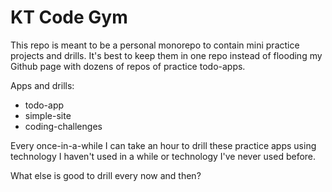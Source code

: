 # KT Code Gym

This repo is meant to be a personal monorepo to contain mini practice projects and drills. It's best to keep them in one repo instead of flooding my Github page with dozens of repos of practice todo-apps.

Apps and drills:
* todo-app
* simple-site
* coding-challenges

Every once-in-a-while I can take an hour to drill these practice apps using technology I haven't used in a while or technology I've never used before.

What else is good to drill every now and then?